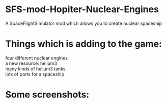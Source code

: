 # SFS-mod-Hopiter-Nuclear-Engines
A SpaceFlightSimulator mod which allows you to create nuclear spaceship
# Things which is adding to the game:
four different nuclear engines  
a new resource: helium3  
many kinds of helium3 tanks  
lots of parts for a spaceship
# Some screenshots:
